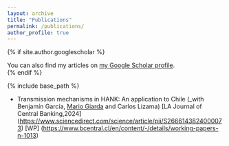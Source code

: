 ```yaml
---
layout: archive
title: "Publications"
permalink: /publications/
author_profile: true
---
```


{% if site.author.googlescholar %}
  <div class="wordwrap">You can also find my articles on <a href="{{site.author.googlescholar}}">my Google Scholar profile</a>.</div>
{% endif %}

{% include base_path %}

* Transmission mechanisms in HANK: An application to Chile (_with Benjamín García, [Mario Giarda]() and Carlos Lizama) 
[LA Journal of Central Banking,2024] (https://www.sciencedirect.com/science/article/pii/S2666143824000073) [WP] (https://www.bcentral.cl/en/content/-/details/working-papers-n-1013)
